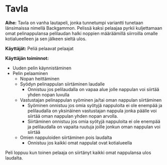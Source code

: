 # Tavla

**Aihe:** Tavla on vanha lautapeli, jonka tunnetumpi variantti tunetaan länsimaissa nimellä Backgammon. Pelissä kaksi pelaajaa pyrkii kuljettamaan omat pelinappulansa 
pelilaudan halki noppien määräämillä siirroilla omalle kotialueelleen ja sen jälkeen sieltä ulos.

**Käyttäjät:** Peliä pelaavat pelaajat

**Käyttäjän toiminnot:**

- Uuden pelin käynnistäminen
- Pelin pelaaminen
  - Nopan heittäminen
  - Syödyn pelinappulan siirtäminen laudalle
    - Onnistuu jos pelilaudalla on vapaa alue jolle nappulan voi siirtää yhden nopan luvulla
  - Vastustajan pelinappulan syöminen ja/tai oman nappulan siirtäminen
    - Syöminen onnistuu jos omia syötyjä nappuloita ei ole enempää ja pelilaudalla on yksinäinen vastustajan nappula jonka päälle voi siirtää oman nappulan yhden nopan arvolla.
    - Siirtäminen onnistuu jos omia syötyjä nappuloita ei ole enempää ja pelilaudalla on vapaita ruutuja joille jonkun oman nappulan voi siirtää
  - Omien nappuloiden siirtäminen pois laudalta
    - Onnistuu jos kaikki omat nappulat ovat kotialueella

Peli loppuu kun toinen pelaaja on siirtänyt kaikki omat nappulansa ulos laudalta.
